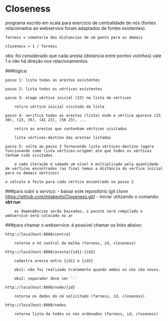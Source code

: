 # Closeness

programa escrito em scala para exercício de centralidade de nós (fontes relacionados ao webservice foram adaptados de fontes existentes).

	farness = somatoria das distancias de um ponto para os demais

	closeness = 1 / farness

obs: foi considerado que cada aresta (distancia entre pontos vizinhos) vale 1 e não há direção nos relacionamentos.


###lógica:

	passo 1: lista todas as arestas existentes

	passo 2: lista todos os vértices existentes

	passo 3: elege vértice inicial (23) na lista de vértices

		retira vértice inicial visitado da lista

	passo 4: verifica todas as arestas (lista) onde o vértice aparece (23 30), (23, 35), (41 23), (56 23), ... 

		retira as arestas que contenham vértices visitados
	
		lista vértices-destino das arestas listadas

	passo 5: volta ao passo 3 fornecendo lista vértices-destino (agora funcionando como lista vértices-origem) até que todos os vértices tenham sido visitados

		a cada iteração é somado um nível e multiplicado pela quantidade de vértices encontrados (ao final temos a distância do vértice inicial para os demais vértices)

	o cálculo é feito para cada vértice encontrado no passo 2


###para subir o serviço:
	- baixar este repositório (git clone https://github.com/mtakeshi/Closeness.git)
	- iniciar utilizando o comando: **sbt run**

		as dependências serão baixadas, o pacote será compilado e webservice será colocado no ar
	
###para chamar o webservice:
é possível chamar os links abaixo:

	http://localhost:8080/central

		retorna o nó central da malha (farness, id, closeness)
	
	http://localhost:8080/aresta/{id1}-{id2}

		cadastra aresta entre {id1} e {id2}

		obs1: não foi realizado tratamento quando ambos os nós são novos.

		obs2: separador deve ser `-`
	
	http://localhost:8080/node/{id}

		retorna os dados do nó solicitado (farness, id, closeness)

	http://localhost:8080/nodes

		retorna lista de todos os nós ordenados (farness, id, closeness)

